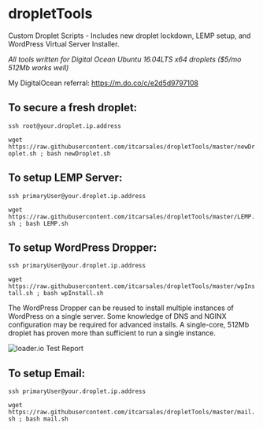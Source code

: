 # dropletTools
Custom Droplet Scripts - Includes new droplet lockdown, LEMP setup, and WordPress Virtual Server Installer.

*All tools written for Digital Ocean Ubuntu 16.04LTS x64 droplets ($5/mo 512Mb works well)*

My DigitalOcean referral: https://m.do.co/c/e2d5d9797108

## To secure a fresh droplet:


```ssh root@your.droplet.ip.address```

```wget https://raw.githubusercontent.com/itcarsales/dropletTools/master/newDroplet.sh ; bash newDroplet.sh```



## To setup LEMP Server:

```ssh primaryUser@your.droplet.ip.address```

```wget https://raw.githubusercontent.com/itcarsales/dropletTools/master/LEMP.sh ; bash LEMP.sh```



## To setup WordPress Dropper:

```ssh primaryUser@your.droplet.ip.address```

```wget https://raw.githubusercontent.com/itcarsales/dropletTools/master/wpInstall.sh ; bash wpInstall.sh```

The WordPress Dropper can be reused to install multiple instances of WordPress on a single server.  Some knowledge of DNS and NGINX configuration may be required for advanced installs.  A single-core, 512Mb droplet has proven more than sufficient to run a single instance.

![loader.io Test Report](https://github.com/itcarsales/dropletTools/raw/master/loadTest.jpg)


## To setup Email:

```ssh primaryUser@your.droplet.ip.address```

```wget https://raw.githubusercontent.com/itcarsales/dropletTools/master/mail.sh ; bash mail.sh```
